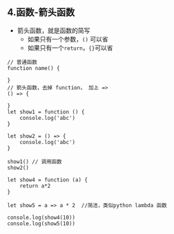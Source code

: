 ## 4.函数-箭头函数

- 箭头函数，就是函数的简写
  - 如果只有一个参数，`()` 可以省
  - 如果只有一个`return`，`{}`可以省

```
// 普通函数
function name() {

}
// 箭头函数，去掉 function， 加上 =>
() => {

}
let show1 = function () {
    console.log('abc')
}

let show2 = () => {
    console.log('abc')
}

show1() // 调用函数
show2()

let show4 = function (a) {
    return a*2
}

let show5 = a => a * 2  //简洁，类似python lambda 函数

console.log(show4(10))
console.log(show5(10))
```